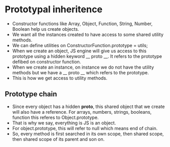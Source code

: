 # Prototypal inheritence

- Constructor functions like Array, Object, Function, String, Number, Boolean help us create objects.
- We want all the instances created to have access to some shared utility methods.
- We can define utilities on ConstructorFunction.prototype = utils;
- When we create an object, JS engine will give us access to this prototype using a hidden keyword __ proto __. It refers to the prototype defibed on constructor function.
- When we create an instance, on instance we do not have the utility methods but we have a __ proto __ which refers to the prototype.
- This is how we get access to utility methods.

## Prototype chain

- Since every object has a hidden __proto__, this shared object that we create will also have a reference. For arrays, numbers, strings, booleans, function this referes to Object.prototype.
- That is why we say, everything is JS is an object.
- For object.prototype, this will refer to null which means end of chain.
- So, every method is first searched in its own scope, then shared scope, then shared scope of its parent and son on.
